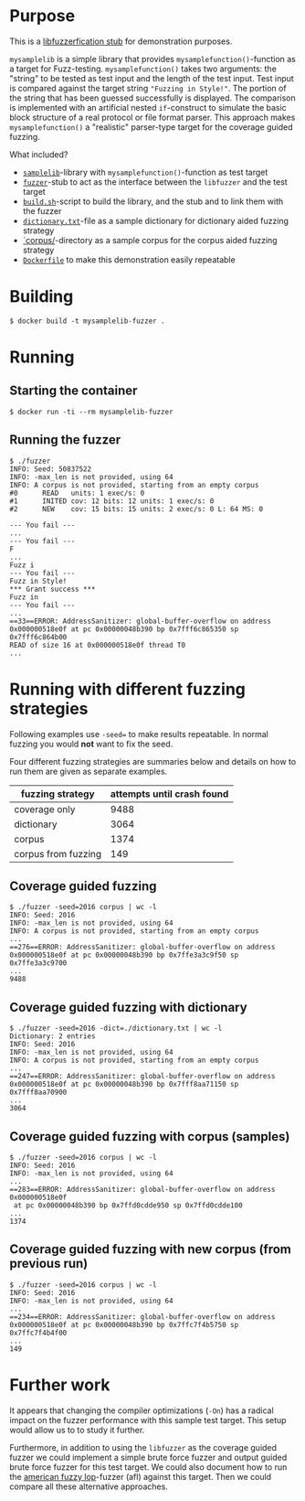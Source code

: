 # Purpose

This is a [libfuzzerfication stub](https://github.com/ouspg/libfuzzerfication)
for demonstration purposes.

`mysamplelib` is a simple library that provides `mysamplefunction()`-function as
a target for Fuzz-testing. `mysamplefunction()` takes two arguments: the "string"
to be tested as test input and the length of the test input.
Test input is compared against the target string `"Fuzzing in Style!"`. The
portion of the string that has been guessed successfully is displayed. The comparison is
implemented with an artificial nested `if`-construct to simulate the
basic block structure of a real protocol or file format parser. This
approach makes `mysamplefunction()` a "realistic" parser-type target for
the coverage guided fuzzing.

What included?

 * [`samplelib`](samplelib.c)-library with `mysamplefunction()`-function as test target
 * [`fuzzer`](fuzzer.c)-stub to act as the interface between the `libfuzzer` and the test target
 * [`build.sh`](build.sh)-script to build the library, and the stub and to link them with the fuzzer
 * [`dictionary.txt`](dictionary.txt)-file as a sample dictionary for dictionary aided fuzzing strategy
 * [`corpus/](corpus/)-directory as a sample corpus for the corpus aided fuzzing strategy
 * [`Dockerfile`](Dockerfile) to make this demonstration easily repeatable

# Building

```console
$ docker build -t mysamplelib-fuzzer .
```

# Running

## Starting the container

```console
$ docker run -ti --rm mysamplelib-fuzzer
```

## Running the fuzzer

```console
$ ./fuzzer
INFO: Seed: 50837522
INFO: -max_len is not provided, using 64
INFO: A corpus is not provided, starting from an empty corpus
#0      READ   units: 1 exec/s: 0
#1      INITED cov: 12 bits: 12 units: 1 exec/s: 0
#2      NEW    cov: 15 bits: 15 units: 2 exec/s: 0 L: 64 MS: 0

--- You fail ---
...
--- You fail ---
F
...
Fuzz i
--- You fail ---
Fuzz in Style!
*** Grant success ***
Fuzz in
--- You fail ---
...
==33==ERROR: AddressSanitizer: global-buffer-overflow on address 0x000000518e0f at pc 0x00000048b390 bp 0x7fff6c865350 sp 0x7fff6c864b00
READ of size 16 at 0x000000518e0f thread T0
...
```

# Running with different fuzzing strategies

Following examples use `-seed=` to make results repeatable.
In normal fuzzing you would **not** want to fix the seed.

Four different fuzzing strategies are summaries below and details on how to run them are given as separate examples.

fuzzing strategy | attempts until crash found
---------------- | ---------------------------
coverage only | 9488
dictionary | 3064
corpus | 1374
corpus from fuzzing | 149

## Coverage guided fuzzing

```console
$ ./fuzzer -seed=2016 corpus | wc -l
INFO: Seed: 2016
INFO: -max_len is not provided, using 64
INFO: A corpus is not provided, starting from an empty corpus
...
==276==ERROR: AddressSanitizer: global-buffer-overflow on address 0x000000518e0f at pc 0x00000048b390 bp 0x7ffe3a3c9f50 sp 0x7ffe3a3c9700
...
9488
```

## Coverage guided fuzzing with dictionary

```console
$ ./fuzzer -seed=2016 -dict=./dictionary.txt | wc -l
Dictionary: 2 entries
INFO: Seed: 2016
INFO: -max_len is not provided, using 64
INFO: A corpus is not provided, starting from an empty corpus
...
==247==ERROR: AddressSanitizer: global-buffer-overflow on address 0x000000518e0f at pc 0x00000048b390 bp 0x7fff8aa71150 sp 0x7fff8aa70900
...
3064
```

## Coverage guided fuzzing with corpus (samples)

```console
$ ./fuzzer -seed=2016 corpus | wc -l
INFO: Seed: 2016
INFO: -max_len is not provided, using 64
...
==283==ERROR: AddressSanitizer: global-buffer-overflow on address 0x000000518e0f
 at pc 0x00000048b390 bp 0x7ffd0cdde950 sp 0x7ffd0cdde100
...
1374
```

## Coverage guided fuzzing with new corpus (from previous run)

```console
$ ./fuzzer -seed=2016 corpus | wc -l
INFO: Seed: 2016
INFO: -max_len is not provided, using 64
...
==234==ERROR: AddressSanitizer: global-buffer-overflow on address 0x000000518e0f at pc 0x00000048b390 bp 0x7ffc7f4b5750 sp 0x7ffc7f4b4f00
...
149
```

# Further work

It appears that changing the compiler optimizations (`-On`) has a radical impact
on the fuzzer performance with this sample test target. This setup would allow
us to to study it further.

Furthermore, in addition to using the `libfuzzer` as the coverage guided fuzzer
we could implement a simple brute force fuzzer and output guided brute force
fuzzer for this test target. We could also document how to run the [american
fuzzy lop](http://lcamtuf.coredump.cx/afl/)-fuzzer (afl) against this target.
Then we could compare all these alternative approaches.
